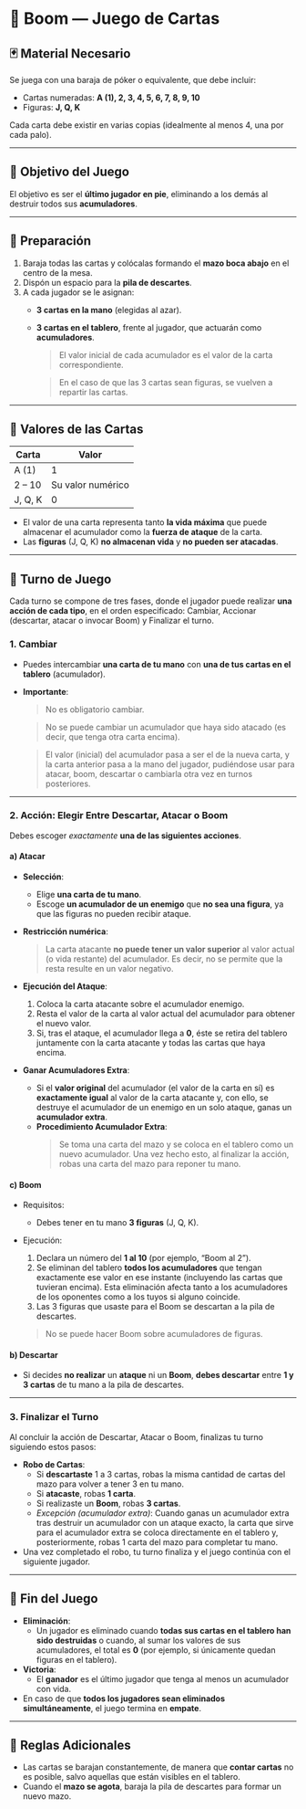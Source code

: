 # 🎴 **Boom** — Juego de Cartas

## 🃏 Material Necesario

Se juega con una baraja de póker o equivalente, que debe incluir:
- Cartas numeradas: **A (1), 2, 3, 4, 5, 6, 7, 8, 9, 10**
- Figuras: **J, Q, K**

Cada carta debe existir en varias copias (idealmente al menos 4, una por cada palo).

---

## 🎯 Objetivo del Juego

El objetivo es ser el **último jugador en pie**, eliminando a los demás al destruir todos sus **acumuladores**.

---

## 🧩 Preparación

1. Baraja todas las cartas y colócalas formando el **mazo boca abajo** en el centro de la mesa.
2. Dispón un espacio para la **pila de descartes**.
3. A cada jugador se le asignan:
   - **3 cartas en la mano** (elegidas al azar).
   - **3 cartas en el tablero**, frente al jugador, que actuarán como **acumuladores**.
     
     > El valor inicial de cada acumulador es el valor de la carta correspondiente.
     
     > En el caso de que las 3 cartas sean figuras, se vuelven a repartir las cartas.

---

## 🔢 Valores de las Cartas

| Carta   | Valor             |
| ------- | ----------------- |
| A (1)   | 1                 |
| 2 – 10  | Su valor numérico |
| J, Q, K | 0                 |

- El valor de una carta representa tanto **la vida máxima** que puede almacenar el acumulador como la **fuerza de ataque** de la carta.
- Las **figuras** (J, Q, K) **no almacenan vida** y **no pueden ser atacadas**.

---

## 🔄 Turno de Juego

Cada turno se compone de tres fases, donde el jugador puede realizar **una acción de cada tipo**, en el orden especificado: Cambiar, Accionar (descartar, atacar o invocar Boom) y Finalizar el turno.

### 1. **Cambiar**

- Puedes intercambiar **una carta de tu mano** con **una de tus cartas en el tablero** (acumulador).
- **Importante**:
  > No es obligatorio cambiar.  
  
  > No se puede cambiar un acumulador que haya sido atacado (es decir, que tenga otra carta encima).
  
  > El valor (inicial) del acumulador pasa a ser el de la nueva carta, y la carta anterior pasa a la mano del jugador, pudiéndose usar para atacar, boom, descartar o cambiarla otra vez en turnos posteriores.

---

### 2. **Acción: Elegir Entre Descartar, Atacar o Boom**

Debes escoger *exactamente* **una de las siguientes acciones**.

#### a) **Atacar**

- **Selección**:
  
  - Elige **una carta de tu mano**.
  - Escoge **un acumulador de un enemigo** que **no sea una figura**, ya que las figuras no pueden recibir ataque.
- **Restricción numérica**:
  
  > La carta atacante **no puede tener un valor superior** al valor actual (o vida restante) del acumulador. Es decir, no se permite que la resta resulte en un valor negativo.
- **Ejecución del Ataque**:
  
  1. Coloca la carta atacante sobre el acumulador enemigo.
  2. Resta el valor de la carta al valor actual del acumulador para obtener el nuevo valor.
  3. Si, tras el ataque, el acumulador llega a **0**, éste se retira del tablero juntamente con la carta atacante y todas las cartas que haya encima.
- **Ganar Acumuladores Extra**:
  - Si el **valor original** del acumulador (el valor de la carta en sí) es **exactamente igual** al valor de la carta atacante y, con ello, se destruye el acumulador de un enemigo en un solo ataque, ganas un **acumulador extra**.
  - **Procedimiento Acumulador Extra**:
    > Se toma una carta del mazo y se coloca en el tablero como un nuevo acumulador. Una vez hecho esto, al finalizar la acción, robas una carta del mazo para reponer tu mano.

#### c) **Boom**

- Requisitos:
  - Debes tener en tu mano **3 figuras** (J, Q, K).
  
- Ejecución:
  1. Declara un número del **1 al 10** (por ejemplo, “Boom al 2”).
  2. Se eliminan del tablero **todos los acumuladores** que tengan exactamente ese valor en ese instante (incluyendo las cartas que tuvieran encima). Esta eliminación afecta tanto a los acumuladores de los oponentes como a los tuyos si alguno coincide.
  3. Las 3 figuras que usaste para el Boom se descartan a la pila de descartes.
  
  > No se puede hacer Boom sobre acumuladores de figuras.

#### b) **Descartar**

- Si decides **no realizar** un **ataque** ni un **Boom**, **debes descartar** entre **1 y 3 cartas** de tu mano a la pila de descartes.

---

### 3. **Finalizar el Turno**

Al concluir la acción de Descartar, Atacar o Boom, finalizas tu turno siguiendo estos pasos:

- **Robo de Cartas**:
  - Si **descartaste** 1 a 3 cartas, robas la misma cantidad de cartas del mazo para volver a tener 3 en tu mano.
  - Si **atacaste**, robas **1 carta**.
  - Si realizaste un **Boom**, robas **3 cartas**.
  - *Excepción (acumulador extra)*: Cuando ganas un acumulador extra tras destruir un acumulador con un ataque exacto, la carta que sirve para el acumulador extra se coloca directamente en el tablero y, posteriormente, robas 1 carta del mazo para completar tu mano.
- Una vez completado el robo, tu turno finaliza y el juego continúa con el siguiente jugador.

---

## 🚨 Fin del Juego

- **Eliminación**:
  - Un jugador es eliminado cuando **todas sus cartas en el tablero han sido destruidas** o cuando, al sumar los valores de sus acumuladores, el total es **0** (por ejemplo, si únicamente quedan figuras en el tablero).
- **Victoria**:
  - El **ganador** es el último jugador que tenga al menos un acumulador con vida.
- En caso de que **todos los jugadores sean eliminados simultáneamente**, el juego termina en **empate**.

---

## 🔁 Reglas Adicionales

- Las cartas se barajan constantemente, de manera que **contar cartas** no es posible, salvo aquellas que están visibles en el tablero.
- Cuando el **mazo se agota**, baraja la pila de descartes para formar un nuevo mazo.